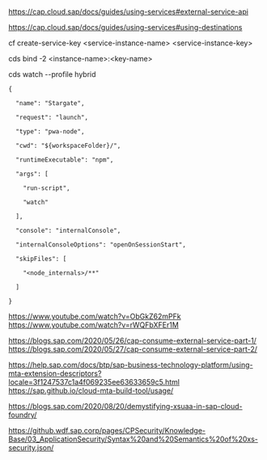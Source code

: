 https://cap.cloud.sap/docs/guides/using-services#external-service-api

https://cap.cloud.sap/docs/guides/using-services#using-destinations

cf create-service-key \<service-instance-name> \<service-instance-key>

cds bind -2 \<instance-name>:\<key-name>

cds watch --profile hybrid

      
    {

      "name": "Stargate",

      "request": "launch",

      "type": "pwa-node",

      "cwd": "${workspaceFolder}/",

      "runtimeExecutable": "npm",

      "args": [

        "run-script",

        "watch"

      ],

      "console": "internalConsole",

      "internalConsoleOptions": "openOnSessionStart",

      "skipFiles": [

        "<node_internals>/**"

      ]

    }

https://www.youtube.com/watch?v=ObGkZ62mPFk
https://www.youtube.com/watch?v=rWQFbXFEr1M

https://blogs.sap.com/2020/05/26/cap-consume-external-service-part-1/
https://blogs.sap.com/2020/05/27/cap-consume-external-service-part-2/

https://help.sap.com/docs/btp/sap-business-technology-platform/using-mta-extension-descriptors?locale=3f1247537c1a4f069235ee63633659c5.html
https://sap.github.io/cloud-mta-build-tool/usage/

https://blogs.sap.com/2020/08/20/demystifying-xsuaa-in-sap-cloud-foundry/

https://github.wdf.sap.corp/pages/CPSecurity/Knowledge-Base/03_ApplicationSecurity/Syntax%20and%20Semantics%20of%20xs-security.json/

